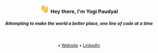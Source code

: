 <h3 align="center"><img src = "https://raw.githubusercontent.com/DillonBaird/DillonBaird/master/wave.gif" width = 30px> Hey there, I'm Yogi Paudyal</h3>
<h5 align="center">Attempting to make the world a better place, one line of code at a time</h5><br/>

<p align="center">
  • <a target="_blank" href="https://yogipaudyal.github.io">Website</a>
  • <a target="_blank" href="https://linkedin.com/in/yougansu">LinkedIn</a>
</p>
